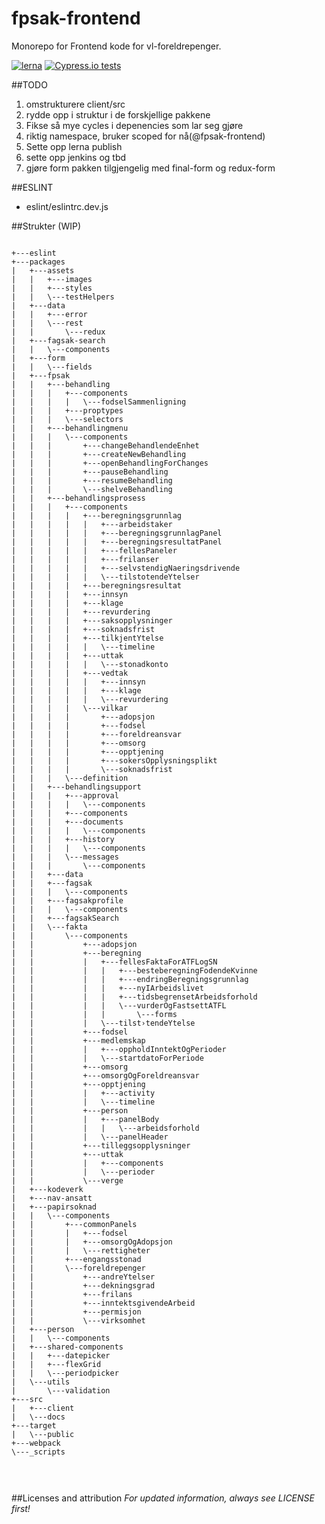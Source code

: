 # fpsak-frontend
Monorepo for Frontend kode for vl-foreldrepenger.

[![lerna](https://img.shields.io/badge/maintained%20with-lerna-cc00ff.svg)](https://lernajs.io/)
[![Cypress.io tests](https://img.shields.io/badge/cypress.io-tests-green.svg?style=flat-square)](https://cypress.io)

##TODO
1. omstrukturere client/src
2. rydde opp i struktur i de forskjellige pakkene
3. Fikse så mye cycles i depenencies som lar seg gjøre
4. riktig namespace, bruker scoped for nå(@fpsak-frontend)
5. Sette opp lerna publish
6. sette opp jenkins og tbd
7. gjøre form pakken tilgjengelig med final-form og redux-form


##ESLINT
- eslint/eslintrc.dev.js 

##Strukter (WIP)
<pre>
<code>
+---eslint
+---packages
|   +---assets
|   |   +---images
|   |   +---styles
|   |   \---testHelpers
|   +---data
|   |   +---error
|   |   \---rest
|   |       \---redux
|   +---fagsak-search
|   |   \---components
|   +---form
|   |   \---fields
|   +---fpsak
|   |   +---behandling
|   |   |   +---components
|   |   |   |   \---fodselSammenligning
|   |   |   +---proptypes
|   |   |   \---selectors
|   |   +---behandlingmenu
|   |   |   \---components
|   |   |       +---changeBehandlendeEnhet
|   |   |       +---createNewBehandling
|   |   |       +---openBehandlingForChanges
|   |   |       +---pauseBehandling
|   |   |       +---resumeBehandling
|   |   |       \---shelveBehandling
|   |   +---behandlingsprosess
|   |   |   +---components
|   |   |   |   +---beregningsgrunnlag
|   |   |   |   |   +---arbeidstaker
|   |   |   |   |   +---beregningsgrunnlagPanel
|   |   |   |   |   +---beregningsresultatPanel
|   |   |   |   |   +---fellesPaneler
|   |   |   |   |   +---frilanser
|   |   |   |   |   +---selvstendigNaeringsdrivende
|   |   |   |   |   \---tilstotendeYtelser
|   |   |   |   +---beregningsresultat
|   |   |   |   +---innsyn
|   |   |   |   +---klage
|   |   |   |   +---revurdering
|   |   |   |   +---saksopplysninger
|   |   |   |   +---soknadsfrist
|   |   |   |   +---tilkjentYtelse
|   |   |   |   |   \---timeline
|   |   |   |   +---uttak
|   |   |   |   |   \---stonadkonto
|   |   |   |   +---vedtak
|   |   |   |   |   +---innsyn
|   |   |   |   |   +---klage
|   |   |   |   |   \---revurdering
|   |   |   |   \---vilkar
|   |   |   |       +---adopsjon
|   |   |   |       +---fodsel
|   |   |   |       +---foreldreansvar
|   |   |   |       +---omsorg
|   |   |   |       +---opptjening
|   |   |   |       +---sokersOpplysningsplikt
|   |   |   |       \---soknadsfrist
|   |   |   \---definition
|   |   +---behandlingsupport
|   |   |   +---approval
|   |   |   |   \---components
|   |   |   +---components
|   |   |   +---documents
|   |   |   |   \---components
|   |   |   +---history
|   |   |   |   \---components
|   |   |   \---messages
|   |   |       \---components
|   |   +---data
|   |   +---fagsak
|   |   |   \---components
|   |   +---fagsakprofile
|   |   |   \---components
|   |   +---fagsakSearch
|   |   \---fakta
|   |       \---components
|   |           +---adopsjon
|   |           +---beregning
|   |           |   +---fellesFaktaForATFLogSN
|   |           |   |   +---besteberegningFodendeKvinne
|   |           |   |   +---endringBeregningsgrunnlag
|   |           |   |   +---nyIArbeidslivet
|   |           |   |   +---tidsbegrensetArbeidsforhold
|   |           |   |   \---vurderOgFastsettATFL
|   |           |   |       \---forms
|   |           |   \---tilst›tendeYtelse
|   |           +---fodsel
|   |           +---medlemskap
|   |           |   +---oppholdInntektOgPerioder
|   |           |   \---startdatoForPeriode
|   |           +---omsorg
|   |           +---omsorgOgForeldreansvar
|   |           +---opptjening
|   |           |   +---activity
|   |           |   \---timeline
|   |           +---person
|   |           |   +---panelBody
|   |           |   |   \---arbeidsforhold
|   |           |   \---panelHeader
|   |           +---tilleggsopplysninger
|   |           +---uttak
|   |           |   +---components
|   |           |   \---perioder
|   |           \---verge
|   +---kodeverk
|   +---nav-ansatt
|   +---papirsoknad
|   |   \---components
|   |       +---commonPanels
|   |       |   +---fodsel
|   |       |   +---omsorgOgAdopsjon
|   |       |   \---rettigheter
|   |       +---engangsstonad
|   |       \---foreldrepenger
|   |           +---andreYtelser
|   |           +---dekningsgrad
|   |           +---frilans
|   |           +---inntektsgivendeArbeid
|   |           +---permisjon
|   |           \---virksomhet
|   +---person
|   |   \---components
|   +---shared-components
|   |   +---datepicker
|   |   +---flexGrid
|   |   \---periodpicker
|   \---utils
|       \---validation
+---src
|   +---client
|   \---docs
+---target
|   \---public
+---webpack
\---_scripts


</code>
</pre>

##Licenses and attribution
*For updated information, always see LICENSE first!*
